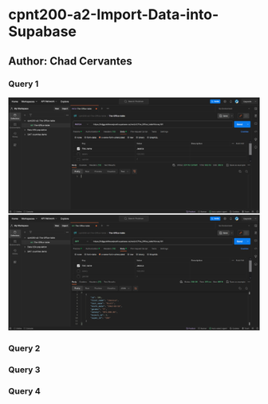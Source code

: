 # cpnt200-a2-Import-Data-into-Supabase

## Author: Chad Cervantes

### Query 1
![patch_first_name_of_id_101](images/patch_first_name_of_id_101.png)
![patch_first_name_of_id_101_rendered](images/patch_first_name_of_id_101_rendered.png)
### Query 2

### Query 3

### Query 4